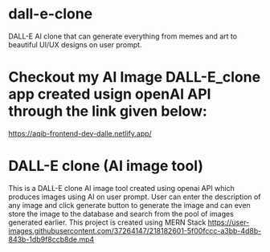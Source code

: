 # dall-e-clone
DALL-E AI clone that can generate everything from memes and art to beautiful UI/UX designs on user prompt.

# Checkout my AI Image DALL-E_clone app created usign openAI API through the link given below:
https://aqib-frontend-dev-dalle.netlify.app/


# DALL-E clone (AI image tool)
This is a DALL-E clone AI image tool created using openai API which produces images using AI on user prompt. User can enter the description of any image and click generate button to generate the image and can even store the image to the database and search from the pool of images generated earlier. This project is created using MERN Stack
https://user-images.githubusercontent.com/37264147/218182601-5f00fccc-a3bb-4d8b-843b-1db9f8ccb8de.mp4

